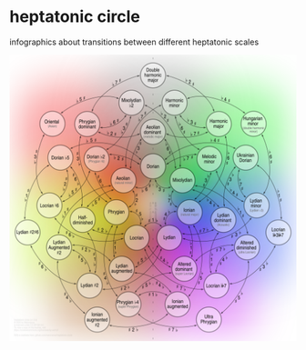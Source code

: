 # heptatonic circle

infographics about transitions between different heptatonic scales

![heptatonic circle](heptatonic-circle.svg)